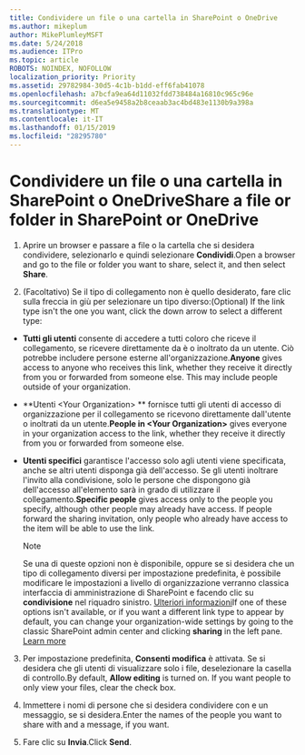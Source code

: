 ```yaml
---
title: Condividere un file o una cartella in SharePoint o OneDrive
ms.author: mikeplum
author: MikePlumleyMSFT
ms.date: 5/24/2018
ms.audience: ITPro
ms.topic: article
ROBOTS: NOINDEX, NOFOLLOW
localization_priority: Priority
ms.assetid: 29782984-30d5-4c1b-b1dd-eff6fab41078
ms.openlocfilehash: a7bcfa9ea64d11032fdd738484a16810c965c96e
ms.sourcegitcommit: d6ea5e9458a2b8ceaab3ac4bd483e1130b9a398a
ms.translationtype: MT
ms.contentlocale: it-IT
ms.lasthandoff: 01/15/2019
ms.locfileid: "28295780"
---
```

# <a name="share-a-file-or-folder-in-sharepoint-or-onedrive"></a><span data-ttu-id="6100d-102">Condividere un file o una cartella in SharePoint o OneDrive</span><span class="sxs-lookup"><span data-stu-id="6100d-102">Share a file or folder in SharePoint or OneDrive</span></span>

1. <span data-ttu-id="6100d-103">Aprire un browser e passare a file o la cartella che si desidera condividere, selezionarlo e quindi selezionare **Condividi**.</span><span class="sxs-lookup"><span data-stu-id="6100d-103">Open a browser and go to the file or folder you want to share, select it, and then select **Share**.</span></span> 
    
2. <span data-ttu-id="6100d-104">(Facoltativo) Se il tipo di collegamento non è quello desiderato, fare clic sulla freccia in giù per selezionare un tipo diverso:</span><span class="sxs-lookup"><span data-stu-id="6100d-104">(Optional) If the link type isn't the one you want, click the down arrow to select a different type:</span></span>
    
  - <span data-ttu-id="6100d-p101">**Tutti gli utenti** consente di accedere a tutti coloro che riceve il collegamento, se ricevere direttamente da è o inoltrato da un utente. Ciò potrebbe includere persone esterne all'organizzazione.</span><span class="sxs-lookup"><span data-stu-id="6100d-p101">**Anyone** gives access to anyone who receives this link, whether they receive it directly from you or forwarded from someone else. This may include people outside of your organization.</span></span> 
    
  - <span data-ttu-id="6100d-107">\*\*Utenti \<Your Organization\> \*\* fornisce tutti gli utenti di accesso di organizzazione per il collegamento se ricevono direttamente dall'utente o inoltrati da un utente.</span><span class="sxs-lookup"><span data-stu-id="6100d-107">**People in \<Your Organization\>** gives everyone in your organization access to the link, whether they receive it directly from you or forwarded from someone else.</span></span> 
    
  - <span data-ttu-id="6100d-p102">**Utenti specifici** garantisce l'accesso solo agli utenti viene specificata, anche se altri utenti disponga già dell'accesso. Se gli utenti inoltrare l'invito alla condivisione, solo le persone che dispongono già dell'accesso all'elemento sarà in grado di utilizzare il collegamento.</span><span class="sxs-lookup"><span data-stu-id="6100d-p102">**Specific people** gives access only to the people you specify, although other people may already have access. If people forward the sharing invitation, only people who already have access to the item will be able to use the link.</span></span> 
    
    > [!NOTE]
    > <span data-ttu-id="6100d-p103">Se una di queste opzioni non è disponibile, oppure se si desidera che un tipo di collegamento diversi per impostazione predefinita, è possibile modificare le impostazioni a livello di organizzazione verranno classica interfaccia di amministrazione di SharePoint e facendo clic su **condivisione** nel riquadro sinistro. [Ulteriori informazioni](https://go.microsoft.com/fwlink/?linkid=866426)</span><span class="sxs-lookup"><span data-stu-id="6100d-p103">If one of these options isn't available, or if you want a different link type to appear by default, you can change your organization-wide settings by going to the classic SharePoint admin center and clicking **sharing** in the left pane. [Learn more](https://go.microsoft.com/fwlink/?linkid=866426)</span></span>
  
3. <span data-ttu-id="6100d-p104">Per impostazione predefinita, **Consenti modifica** è attivata. Se si desidera che gli utenti di visualizzare solo i file, deselezionare la casella di controllo.</span><span class="sxs-lookup"><span data-stu-id="6100d-p104">By default, **Allow editing** is turned on. If you want people to only view your files, clear the check box.</span></span> 
    
4. <span data-ttu-id="6100d-114">Immettere i nomi di persone che si desidera condividere con e un messaggio, se si desidera.</span><span class="sxs-lookup"><span data-stu-id="6100d-114">Enter the names of the people you want to share with and a message, if you want.</span></span>
    
5. <span data-ttu-id="6100d-115">Fare clic su **Invia**.</span><span class="sxs-lookup"><span data-stu-id="6100d-115">Click **Send**.</span></span> 
    

